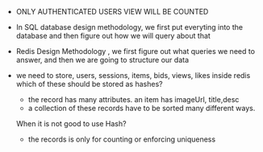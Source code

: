 - ONLY AUTHENTICATED USERS VIEW WILL BE COUNTED
- In SQL database design methodology, we first put everyting into the database and then figure out how we will query about that
- Redis Design Methodology , we first figure out what queries we need to answer, and then we are going to structure our data
- we need to store, users, sessions, items, bids, views, likes inside redis
  which of these should be stored as hashes?

  - the record has many attributes. an item has imageUrl, title,desc
  - a collection of these records have to be sorted many different ways.

  When it is not good to use Hash?

  - the records is only for counting or enforcing uniqueness
